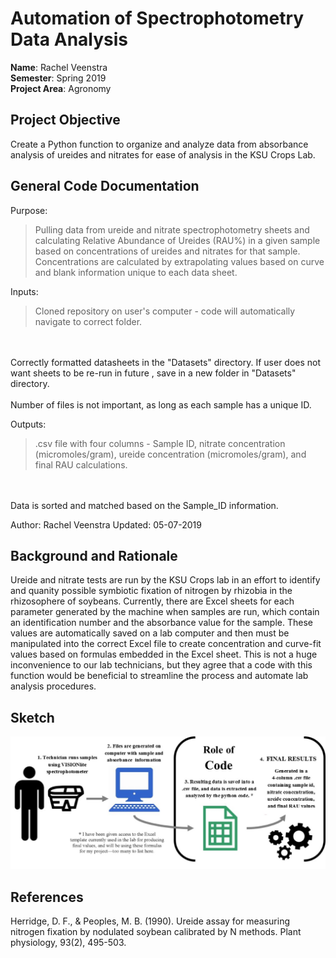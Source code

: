 # Automation of Spectrophotometry Data Analysis

**Name**: Rachel Veenstra <br>
**Semester**: Spring 2019 <br>
**Project Area**: Agronomy

## Project Objective

Create a Python function to organize and analyze data from absorbance analysis of ureides and nitrates for ease of analysis in the KSU Crops Lab.

## General Code Documentation

Purpose:
>Pulling data from ureide and nitrate spectrophotometry sheets and calculating Relative Abundance of Ureides (RAU%) in a given sample based on concentrations of ureides and nitrates for that sample. Concentrations are calculated by extrapolating values based on curve and blank information unique to each data sheet.

Inputs:
>Cloned repository on user's computer - code will automatically navigate to correct folder.
<br>
<br>
Correctly formatted datasheets in the "Datasets" directory. 
If user does not want sheets to be re-run in future , save in a new folder in "Datasets" directory.
<br>
<br>
Number of files is not important, as long as each sample has a unique ID.

Outputs:
>.csv file with four columns - Sample ID, nitrate concentration (micromoles/gram), ureide concentration (micromoles/gram), and final RAU calculations.
<br>
<br>
Data is sorted and matched based on the Sample_ID information.

Author: Rachel Veenstra
Updated: 05-07-2019

## Background and Rationale

Ureide and nitrate tests are run by the KSU Crops lab in an effort to identify and quanity possible symbiotic fixation of nitrogen by rhizobia in the rhizosophere of soybeans. Currently, there are Excel sheets for each parameter generated by the machine when samples are run, which contain an identification number and the absorbance value for the sample. These values are automatically saved on a lab computer and then must be manipulated into the correct Excel file to create concentration and curve-fit values based on formulas embedded in the Excel sheet. This is not a huge inconvenience to our lab technicians, but they agree that a code with this function would be beneficial to streamline the process and automate lab analysis procedures.

## Sketch

![alt text](https://github.com/Rachel-Veenstra/AGRON935-Semester-Project/blob/master/Presentations/FlowChart.jpg "Flow Chart")



## References

Herridge, D. F., & Peoples, M. B. (1990). Ureide assay for measuring nitrogen fixation by nodulated soybean calibrated by N methods. Plant physiology, 93(2), 495-503.
